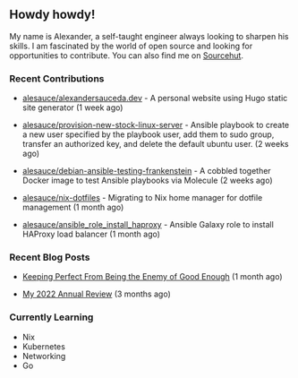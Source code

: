 ## Howdy howdy!

My name is Alexander, a self-taught engineer always looking to sharpen his skills. I am fascinated by the world of open source and looking for opportunities to contribute. You can also find me on [Sourcehut](https://sr.ht/~crow-magnon/).

### Recent Contributions

- [alesauce/alexandersauceda.dev](https://github.com/alesauce/alexandersauceda.dev) - A personal website using Hugo static site generator (1 week ago)

- [alesauce/provision-new-stock-linux-server](https://github.com/alesauce/provision-new-stock-linux-server) - Ansible playbook to create a new user specified by the playbook user, add them to sudo group, transfer an authorized key, and delete the default ubuntu user.  (2 weeks ago)

- [alesauce/debian-ansible-testing-frankenstein](https://github.com/alesauce/debian-ansible-testing-frankenstein) - A cobbled together Docker image to test Ansible playbooks via Molecule (2 weeks ago)

- [alesauce/nix-dotfiles](https://github.com/alesauce/nix-dotfiles) - Migrating to Nix home manager for dotfile management (1 month ago)

- [alesauce/ansible_role_install_haproxy](https://github.com/alesauce/ansible_role_install_haproxy) - Ansible Galaxy role to install HAProxy load balancer (1 month ago)


### Recent Blog Posts

 - [Keeping Perfect From Being the Enemy of Good Enough](https://alexandersauceda.dev/posts/perfect-as-enemy/) (1 month ago)

 - [My 2022 Annual Review](https://alexandersauceda.dev/posts/annual-review/) (3 months ago)


### Currently Learning
- Nix
- Kubernetes
- Networking
- Go
